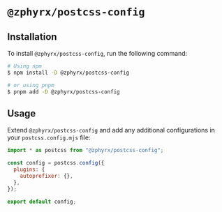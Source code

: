 # `@zphyrx/postcss-config`

## Installation

To install `@zphyrx/postcss-config`, run the following command:

```sh
# Using npm
$ npm install -D @zphyrx/postcss-config

# or using pnpm
$ pnpm add -D @zphyrx/postcss-config
```

## Usage

Extend `@zphyrx/postcss-config` and add any additional configurations in your `postcss.config.mjs` file:

```mjs
import * as postcss from "@zphyrx/postcss-config";

const config = postcss.config({
  plugins: {
    autoprefixer: {},
  },
});

export default config;
```
